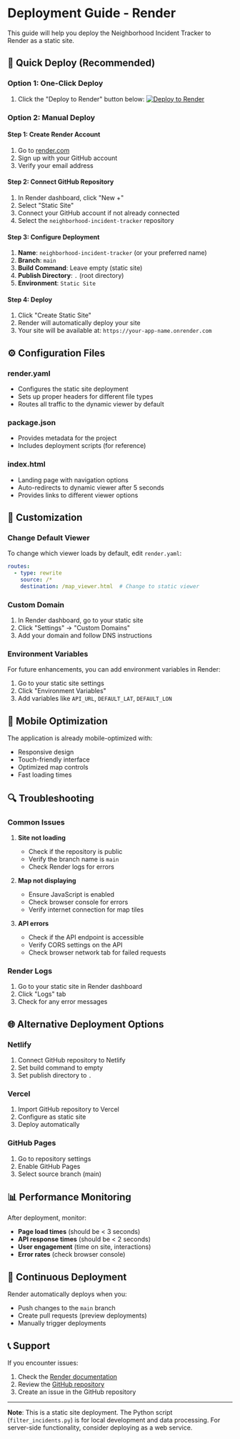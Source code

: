 # Deployment Guide - Render

This guide will help you deploy the Neighborhood Incident Tracker to Render as a static site.

## 🚀 Quick Deploy (Recommended)

### Option 1: One-Click Deploy
1. Click the "Deploy to Render" button below:
   [![Deploy to Render](https://render.com/images/deploy-to-render-button.svg)](https://render.com/deploy/schema-new?schema=render.yaml&repo=https://github.com/natduffy/neighborhood-incident-tracker)

### Option 2: Manual Deploy

#### Step 1: Create Render Account
1. Go to [render.com](https://render.com)
2. Sign up with your GitHub account
3. Verify your email address

#### Step 2: Connect GitHub Repository
1. In Render dashboard, click "New +"
2. Select "Static Site"
3. Connect your GitHub account if not already connected
4. Select the `neighborhood-incident-tracker` repository

#### Step 3: Configure Deployment
1. **Name**: `neighborhood-incident-tracker` (or your preferred name)
2. **Branch**: `main`
3. **Build Command**: Leave empty (static site)
4. **Publish Directory**: `.` (root directory)
5. **Environment**: `Static Site`

#### Step 4: Deploy
1. Click "Create Static Site"
2. Render will automatically deploy your site
3. Your site will be available at: `https://your-app-name.onrender.com`

## ⚙️ Configuration Files

### render.yaml
- Configures the static site deployment
- Sets up proper headers for different file types
- Routes all traffic to the dynamic viewer by default

### package.json
- Provides metadata for the project
- Includes deployment scripts (for reference)

### index.html
- Landing page with navigation options
- Auto-redirects to dynamic viewer after 5 seconds
- Provides links to different viewer options

## 🔧 Customization

### Change Default Viewer
To change which viewer loads by default, edit `render.yaml`:

```yaml
routes:
  - type: rewrite
    source: /*
    destination: /map_viewer.html  # Change to static viewer
```

### Custom Domain
1. In Render dashboard, go to your static site
2. Click "Settings" → "Custom Domains"
3. Add your domain and follow DNS instructions

### Environment Variables
For future enhancements, you can add environment variables in Render:
1. Go to your static site settings
2. Click "Environment Variables"
3. Add variables like `API_URL`, `DEFAULT_LAT`, `DEFAULT_LON`

## 📱 Mobile Optimization

The application is already mobile-optimized with:
- Responsive design
- Touch-friendly interface
- Optimized map controls
- Fast loading times

## 🔍 Troubleshooting

### Common Issues

1. **Site not loading**
   - Check if the repository is public
   - Verify the branch name is `main`
   - Check Render logs for errors

2. **Map not displaying**
   - Ensure JavaScript is enabled
   - Check browser console for errors
   - Verify internet connection for map tiles

3. **API errors**
   - Check if the API endpoint is accessible
   - Verify CORS settings on the API
   - Check browser network tab for failed requests

### Render Logs
1. Go to your static site in Render dashboard
2. Click "Logs" tab
3. Check for any error messages

## 🌐 Alternative Deployment Options

### Netlify
1. Connect GitHub repository to Netlify
2. Set build command to empty
3. Set publish directory to `.`

### Vercel
1. Import GitHub repository to Vercel
2. Configure as static site
3. Deploy automatically

### GitHub Pages
1. Go to repository settings
2. Enable GitHub Pages
3. Select source branch (main)

## 📊 Performance Monitoring

After deployment, monitor:
- **Page load times** (should be < 3 seconds)
- **API response times** (should be < 2 seconds)
- **User engagement** (time on site, interactions)
- **Error rates** (check browser console)

## 🔄 Continuous Deployment

Render automatically deploys when you:
- Push changes to the `main` branch
- Create pull requests (preview deployments)
- Manually trigger deployments

## 📞 Support

If you encounter issues:
1. Check the [Render documentation](https://render.com/docs)
2. Review the [GitHub repository](https://github.com/natduffy/neighborhood-incident-tracker)
3. Create an issue in the GitHub repository

---

**Note**: This is a static site deployment. The Python script (`filter_incidents.py`) is for local development and data processing. For server-side functionality, consider deploying as a web service. 